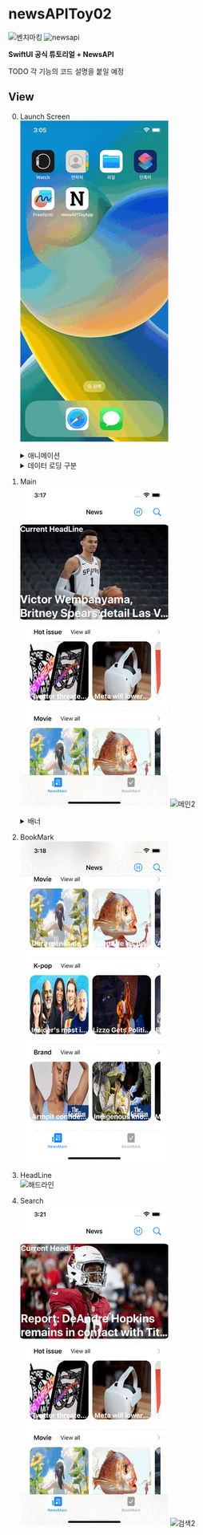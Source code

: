 # newsAPIToy02

![벤치마킹](https://github.com/BOLTB0X/NewsAPIToyProject/blob/main/gif/%EA%B3%B5%EC%8B%9D%ED%8A%9C%ED%86%A0%EB%A6%AC%EC%96%BC.gif?raw=true) ![newsapi](https://github.com/BOLTB0X/NewsAPIToyProject/blob/main/gif/%EB%89%B4%EC%8A%A402_01_%EC%9E%84%EC%8B%9C%EB%A9%94%EC%9D%B8.gif?raw=true)
<br/>

**SwiftUI 공식 튜토리얼 + NewsAPI**
<br/>

TODO 각 기능의 코드 설명을 붙일 예정
<br/>

## View

0. Launch Screen
   <br/>
   ![첫](https://github.com/BOLTB0X/NewsAPIToyProject/blob/main/02gif/%EC%95%B1%20%EB%9F%B0%EC%B9%98%EC%8A%A4%ED%81%AC%EB%A6%B0.gif?raw=true)

   <details><summary>애니메이션</summary>

   ```swift
   struct CnimationCircle: View {
      @State private var animationAmount: CGFloat = 1

      var body: some View {
         Image(systemName: "n.circle.fill")
            .resizable()
            .foregroundColor(.black)
            .frame(width: 200, height: 200)
            .clipShape(Circle())
            .overlay(
                Circle()
                    .stroke(Color.blue, lineWidth: 2)
                    .scaleEffect(animationAmount)
                    .opacity(Double(2 - animationAmount))
                    .animation(Animation.easeInOut(duration: 1)
                        .repeatForever(autoreverses: false)))
            .onAppear {
                  self.animationAmount = 2
            }
      }
   }
   ```

   CnimationCircle 으로 이미지 테두리에 선이 퍼저나가는 애니메이션 효과를 적용한 코드
   <br/>

   ```swift
   .overlay(
      Circle()
         .stroke(Color.blue, lineWidth: 2)
         .scaleEffect(animationAmount)
         .opacity(Double(2 - animationAmount))
         .animation(Animation.easeInOut(duration: 1)
         .repeatForever(autoreverses: false)))
      .onAppear {
         self.animationAmount = 2
      }
   ```

   **animationAmount가 1이면 불트명이 1이고, 2이면 불투명도가 0**
   <br/>

   animationAmount 프로퍼티를 통해서 퍼져나가는 테두리 선의 투명도를 표현
   <br/>

   Animation 효과를 repeatForver 로 지정을 통해 계속 반복 시킴
   <br/>

   [코드 출처](https://seons-dev.tistory.com/39)
   <br/>
   </details>

   <details><summary>데이터 로딩 구분</summary>

   ```swift
   struct ContentView: View {
       @State var isLoading: Bool = true
      @EnvironmentObject var manager: BookMarkManager

      var body: some View {
         ZStack {
            if isLoading {
                  CnimationCircle()
            } else {
                  Main().environmentObject(manager)
            }
        }
        .onAppear {
            DispatchQueue.main.asyncAfter(deadline: .now() + 3, execute: {
                isLoading.toggle()
            })
         }
      }
   }
   ```

   이제 앱이 첫 로딩이 될 때 **DispatchQueue.main.asyncAfter**을 통해서 3초 정도 지연 시킴
   <br/>

   if-else 구문으로 나타낼 뷰를 구분 시킴
   <br/>

   [코드 보기](https://github.com/BOLTB0X/NewsAPIToyProject/blob/main/newsAPIToy02/01newsAPIToyApp%20/newsAPIToyApp/Views/ContentView.swift)

   </details>

1. Main
   <br/>
   ![메인1](https://github.com/BOLTB0X/NewsAPIToyProject/blob/main/02gif/%EB%A9%94%EC%9D%B81.gif?raw=true) ![메인2](https://github.com/BOLTB0X/NewsAPIToyProject/blob/main/02gif/%EB%A9%94%EC%9D%B83.gif?raw=true)

   <details><summary>배너</summary>

   수평 방향으르 스크롤 뷰 구성
   <br/>

   ```swift
   struct Banner: View {
      /* 생략 */

      var body: some View {
         VStack(alignment: .leading, spacing: 0) {
            /* 생략 */

            /* 베너부분 */
            /* 옆으로 스크롤 뷰 */
            ScrollView(.horizontal, showsIndicators: false) {
                LazyHStack(spacing: 0) {
                    ForEach(BannerViewModel.banners.indices, id: \.self) { i in
                        /* 생략 */
                        ZStack {
                            /*사진을 배경으로 설정 */
                            AsyncImage(url: URL(string: banner.urlToImage ?? "")) { image in
                                image
                                    .resizable()
                                    .frame(width: w, height: h)
                                    .aspectRatio(contentMode: .fit)
                                    .cornerRadius(15)

                            } placeholder: {
                                Image(systemName: "photo")
                                    .resizable()
                                    .frame(width: w, height: h)
                                    .aspectRatio(contentMode: .fit)
                                    .cornerRadius(15)
                                    .redacted(reason: .placeholder)
                            }
                            .padding(.horizontal)

                            /* 생략 */
                     }
                  }
               }
               .frame(width: w, height: h)
               /* 옆으로 스크롤 */
               .onAppear {
                  UIScrollView.appearance().isPagingEnabled = true
               }
               .onDisappear {
                  UIScrollView.appearance().isPagingEnabled = false
               }
               /* 생략 */
            }
         }
   }
   ```

   ```swift
   private let timer = Timer.publish(every: 2, on: .main, in: .common).autoconnect() /* 타이머 */

   /* 생략 */

   .onReceive(timer) { _ in
      withAnimation {
         currentIndex = (currentIndex + 1) % BannerViewModel.banners.count /* 다음 헤드라인으로 이동 */
      }
   }
   ```

   타이머 프로퍼티를 통해서 2초의 시간을 잼
   <br/>

   withAnimation을 이용하여 2초마다 배너의 이미지를 넘겨줌
   <br/>

   [코드 보기](https://github.com/BOLTB0X/NewsAPIToyProject/blob/main/newsAPIToy02/01newsAPIToyApp%20/newsAPIToyApp/Views/NewsMain/Banner.swift)

   </details>

2. BookMark
   <br/>
   ![북마크](https://github.com/BOLTB0X/NewsAPIToyProject/blob/main/02gif/%EB%B6%81%EB%A7%88%ED%81%AC.gif?raw=true)

3. HeadLine
   <br/>
   ![해드라인](https://github.com/BOLTB0X/NewsAPIToyProject/blob/main/02gif/%ED%97%A4%EB%93%9C%EB%9D%BC%EC%9D%B8.gif?raw=true)

4. Search
   <br/>
   ![검색1](https://github.com/BOLTB0X/NewsAPIToyProject/blob/main/02gif/%EA%B2%80%EC%83%89.gif?raw=true) ![검색2](https://github.com/BOLTB0X/NewsAPIToyProject/blob/main/02gif/%EA%B2%80%EC%83%89%20%EC%83%81%EC%84%B8.gif?raw=true)
